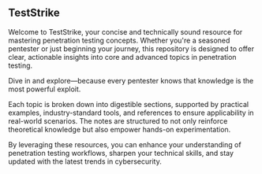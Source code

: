 ## TestStrike
Welcome to TestStrike, your concise and technically sound resource for mastering penetration testing concepts. Whether you're a seasoned pentester or just beginning your journey, this repository is designed to offer clear, actionable insights into core and advanced topics in penetration testing.

Dive in and explore—because every pentester knows that knowledge is the most powerful exploit.

Each topic is broken down into digestible sections, supported by practical examples, industry-standard tools, and references to ensure applicability in real-world scenarios. The notes are structured to not only reinforce theoretical knowledge but also empower hands-on experimentation.

By leveraging these resources, you can enhance your understanding of penetration testing workflows, sharpen your technical skills, and stay updated with the latest trends in cybersecurity. 
